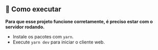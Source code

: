 ## 🚀 Como executar

**Para que esse projeto funcione corretamente, é preciso estar com o servidor rodando.**

- Instale os pacotes com `yarn`.
- Execute `yarn dev` para iniciar o cliente web.
